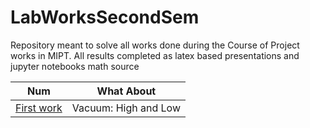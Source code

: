 # LabWorksSecondSem

Repository meant to solve all works done during the Course of Project works in MIPT. All results completed as latex based presentations and jupyter notebooks math source 

| Num           | What About         | 
| ------------- |:------------------:|
| [First work]() | Vacuum: High and Low |
